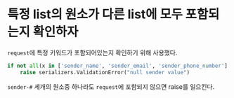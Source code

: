 # 특정 list의 원소가 다른 list에 모두 포함되는지 확인하자

`request`에 특정 키워드가 포함되어있는지 확인하기 위해 사용했다.

```python
if not all(x in ['sender_name', 'sender_email', 'sender_phone_number'] for x in request):
	raise serializers.ValidationError("null sender value")
```

`sender-#` 세개의 원소중 하나라도 `request`에 포함되지 않으면 raise를 일으킨다.